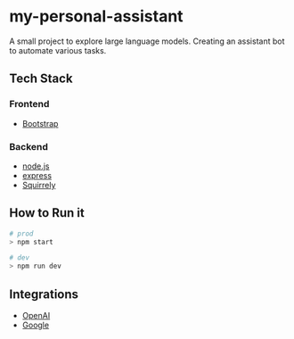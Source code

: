 # my-personal-assistant
A small project to explore large language models. Creating an assistant bot to automate various tasks.

## Tech Stack

### Frontend
* [Bootstrap](https://getbootstrap.com/)
### Backend
* [node.js](https://nodejs.org/)
* [express](https://expressjs.com/)
* [Squirrely](https://squirrelly.js.org/)

## How to Run it

```sh
# prod
> npm start
```

```sh
# dev
> npm run dev
```

## Integrations
* [OpenAI](https://platform.openai.com/)
* [Google](https://developers.google.com/apis-explorer/#p/)
